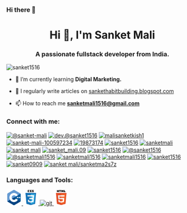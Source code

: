 ### Hi there 👋

<!--
**Sanket1516/Sanket1516** is a ✨ _special_ ✨ repository because its `README.md` (this file) appears on your GitHub profile.

Here are some ideas to get you started:

- 🔭 I’m currently working on ...
- 🌱 I’m currently learning ...
- 👯 I’m looking to collaborate on ...
- 🤔 I’m looking for help with ...
- 💬 Ask me about ...
- 📫 How to reach me: ...
- 😄 Pronouns: ...
- ⚡ Fun fact: ...
-->
<h1 align="center">Hi 👋, I'm Sanket Mali</h1>
<h3 align="center">A passionate fullstack developer from India.</h3>

<p align="left"> <img src="https://komarev.com/ghpvc/?username=sanket1516&label=Profile%20views&color=0e75b6&style=flat" alt="sanket1516" /> </p>

- 🌱 I’m currently learning **Digital Marketing.**

- 📝 I regularly write articles on [sankethabitbuilding.blogspot.com](sankethabitbuilding.blogspot.com)

- 📫 How to reach me **sanketmali1516@gmail.com**

<h3 align="left">Connect with me:</h3>
<p align="left">
<a href="https://codepen.io/@sanket-mali" target="blank"><img align="center" src="https://raw.githubusercontent.com/rahuldkjain/github-profile-readme-generator/master/src/images/icons/Social/codepen.svg" alt="@sanket-mali" height="30" width="40" /></a>
<a href="https://dev.to/dev.@sanket1516" target="blank"><img align="center" src="https://raw.githubusercontent.com/rahuldkjain/github-profile-readme-generator/master/src/images/icons/Social/devto.svg" alt="dev.@sanket1516" height="30" width="40" /></a>
<a href="https://twitter.com/malisanketkish1" target="blank"><img align="center" src="https://raw.githubusercontent.com/rahuldkjain/github-profile-readme-generator/master/src/images/icons/Social/twitter.svg" alt="malisanketkish1" height="30" width="40" /></a>
<a href="https://linkedin.com/in/sanket-mali-100597234" target="blank"><img align="center" src="https://raw.githubusercontent.com/rahuldkjain/github-profile-readme-generator/master/src/images/icons/Social/linked-in-alt.svg" alt="sanket-mali-100597234" height="30" width="40" /></a>
<a href="https://stackoverflow.com/users/19873174" target="blank"><img align="center" src="https://raw.githubusercontent.com/rahuldkjain/github-profile-readme-generator/master/src/images/icons/Social/stack-overflow.svg" alt="19873174" height="30" width="40" /></a>
<a href="https://codesandbox.com/sanket1516" target="blank"><img align="center" src="https://raw.githubusercontent.com/rahuldkjain/github-profile-readme-generator/master/src/images/icons/Social/codesandbox.svg" alt="sanket1516" height="30" width="40" /></a>
<a href="https://kaggle.com/sanketmali" target="blank"><img align="center" src="https://raw.githubusercontent.com/rahuldkjain/github-profile-readme-generator/master/src/images/icons/Social/kaggle.svg" alt="sanketmali" height="30" width="40" /></a>
<a href="https://fb.com/sanket mali" target="blank"><img align="center" src="https://raw.githubusercontent.com/rahuldkjain/github-profile-readme-generator/master/src/images/icons/Social/facebook.svg" alt="sanket mali" height="30" width="40" /></a>
<a href="https://instagram.com/sanket_mali.09" target="blank"><img align="center" src="https://raw.githubusercontent.com/rahuldkjain/github-profile-readme-generator/master/src/images/icons/Social/instagram.svg" alt="sanket_mali.09" height="30" width="40" /></a>
<a href="https://dribbble.com/sanket1516" target="blank"><img align="center" src="https://raw.githubusercontent.com/rahuldkjain/github-profile-readme-generator/master/src/images/icons/Social/dribbble.svg" alt="sanket1516" height="30" width="40" /></a>
<a href="https://hashnode.com/@sanket1516" target="blank"><img align="center" src="https://raw.githubusercontent.com/rahuldkjain/github-profile-readme-generator/master/src/images/icons/Social/hashnode.svg" alt="@sanket1516" height="30" width="40" /></a>
<a href="https://medium.com/@sanketmali1516" target="blank"><img align="center" src="https://raw.githubusercontent.com/rahuldkjain/github-profile-readme-generator/master/src/images/icons/Social/medium.svg" alt="@sanketmali1516" height="30" width="40" /></a>
<a href="https://www.codechef.com/users/sanketmali1516" target="blank"><img align="center" src="https://cdn.jsdelivr.net/npm/simple-icons@3.1.0/icons/codechef.svg" alt="sanketmali1516" height="30" width="40" /></a>
<a href="https://www.hackerrank.com/sanketmali1516" target="blank"><img align="center" src="https://raw.githubusercontent.com/rahuldkjain/github-profile-readme-generator/master/src/images/icons/Social/hackerrank.svg" alt="sanketmali1516" height="30" width="40" /></a>
<a href="https://codeforces.com/profile/sanket1516" target="blank"><img align="center" src="https://raw.githubusercontent.com/rahuldkjain/github-profile-readme-generator/master/src/images/icons/Social/codeforces.svg" alt="sanket1516" height="30" width="40" /></a>
<a href="https://www.leetcode.com/sanket0909" target="blank"><img align="center" src="https://raw.githubusercontent.com/rahuldkjain/github-profile-readme-generator/master/src/images/icons/Social/leet-code.svg" alt="sanket0909" height="30" width="40" /></a>
<a href="https://auth.geeksforgeeks.org/user/sanket mali/sanketma2s7z" target="blank"><img align="center" src="https://raw.githubusercontent.com/rahuldkjain/github-profile-readme-generator/master/src/images/icons/Social/geeks-for-geeks.svg" alt="sanket mali/sanketma2s7z" height="30" width="40" /></a>
</p>

<h3 align="left">Languages and Tools:</h3>
<p align="left"> <a href="https://www.w3schools.com/cpp/" target="_blank" rel="noreferrer"> <img src="https://raw.githubusercontent.com/devicons/devicon/master/icons/cplusplus/cplusplus-original.svg" alt="cplusplus" width="40" height="40"/> </a> <a href="https://www.w3schools.com/css/" target="_blank" rel="noreferrer"> <img src="https://raw.githubusercontent.com/devicons/devicon/master/icons/css3/css3-original-wordmark.svg" alt="css3" width="40" height="40"/> </a> <a href="https://git-scm.com/" target="_blank" rel="noreferrer"> <img src="https://www.vectorlogo.zone/logos/git-scm/git-scm-icon.svg" alt="git" width="40" height="40"/> </a> <a href="https://www.w3.org/html/" target="_blank" rel="noreferrer"> <img src="https://raw.githubusercontent.com/devicons/devicon/master/icons/html5/html5-original-wordmark.svg" alt="html5" width="40" height="40"/> </a> </p>

